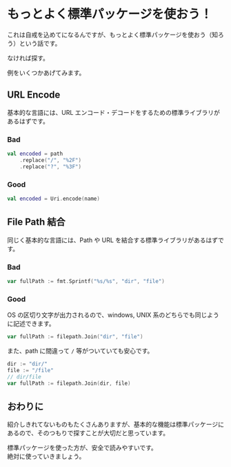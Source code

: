 # もっとよく標準パッケージを使おう！

これは自戒を込めてになるんですが、もっとよく標準パッケージを使おう（知ろう）という話です。

なければ探す。

例をいくつかあげてみます。

## URL Encode

基本的な言語には、URL エンコード・デコードをするための標準ライブラリがあるはずです。

### Bad

```kotlin
val encoded = path
    .replace("/", "%2F")
    .replace("?", "%3F")
```

### Good

```kotlin
val encoded = Uri.encode(name)
```

## File Path 結合

同じく基本的な言語には、Path や URL を結合する標準ライブラリがあるはずです。

### Bad

```go
var fullPath := fmt.Sprintf("%s/%s", "dir", "file")
```

### Good

OS の区切り文字が出力されるので、windows, UNIX 系のどちらでも同じように記述できます。

```go
var fullPath := filepath.Join("dir", "file")
```

また、path に間違って `/` 等がついていても安心です。

```go
dir := "dir/"
file := "/file"
// dir/file
var fullPath := filepath.Join(dir, file)
```

## おわりに

紹介しきれてないものもたくさんありますが、基本的な機能は標準パッケージにあるので、そのつもりで探すことが大切だと思っています。

標準パッケージを使った方が、安全で読みやすいです。  
絶対に使っていきましょう。
